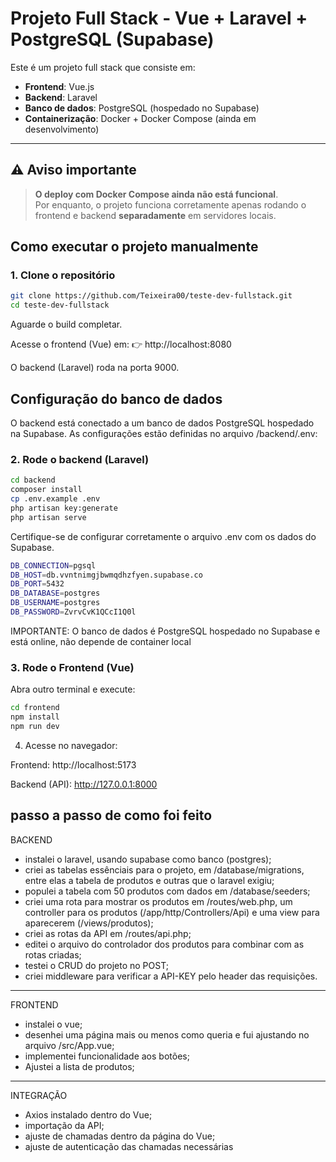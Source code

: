 #  Projeto Full Stack - Vue + Laravel + PostgreSQL (Supabase)

Este é um projeto full stack que consiste em:

- **Frontend**: Vue.js
- **Backend**: Laravel
- **Banco de dados**: PostgreSQL (hospedado no Supabase)
- **Containerização**: Docker + Docker Compose (ainda em desenvolvimento)

---

## ⚠️ Aviso importante

> **O deploy com Docker Compose ainda não está funcional**.  
> Por enquanto, o projeto funciona corretamente apenas rodando o frontend e backend **separadamente** em servidores locais.

##  Como executar o projeto manualmente

### 1. Clone o repositório

```bash
git clone https://github.com/Teixeira00/teste-dev-fullstack.git
cd teste-dev-fullstack
```



Aguarde o build completar.

Acesse o frontend (Vue) em:
👉 http://localhost:8080

O backend (Laravel) roda na porta 9000.

## Configuração do banco de dados

O backend está conectado a um banco de dados PostgreSQL hospedado na Supabase.
As configurações estão definidas no arquivo /backend/.env:

### 2. Rode o backend (Laravel)

```bash
cd backend
composer install
cp .env.example .env
php artisan key:generate
php artisan serve
```
Certifique-se de configurar corretamente o arquivo .env com os dados do Supabase.

```bash
DB_CONNECTION=pgsql
DB_HOST=db.vvntnimgjbwmqdhzfyen.supabase.co
DB_PORT=5432
DB_DATABASE=postgres
DB_USERNAME=postgres
DB_PASSWORD=ZvrvCvK1QCcI1Q0l
```
IMPORTANTE: O banco de dados é PostgreSQL hospedado no Supabase e está online, não depende de container local

### 3. Rode o Frontend (Vue)

Abra outro terminal e execute:

```bash  
cd frontend
npm install
npm run dev
```
4. Acesse no navegador:

Frontend: http://localhost:5173

Backend (API): http://127.0.0.1:8000

## passo a passo de como foi feito

BACKEND

- instalei o laravel, usando supabase como banco (postgres);
- criei as tabelas essênciais para o projeto, em /database/migrations, entre elas a tabela de produtos e outras que o laravel exigiu;
- populei a tabela com 50 produtos com dados em /database/seeders;
- criei uma rota para mostrar os produtos em /routes/web.php, um controller para os produtos (/app/http/Controllers/Api) e uma view para aparecerem (/views/produtos);
- criei as rotas da API em /routes/api.php;
- editei o arquivo do controlador dos produtos para combinar com as rotas criadas;
- testei o CRUD do projeto no POST;
- criei middleware para verificar a API-KEY pelo header das requisições.

------------------------------------------------------------------------------------

FRONTEND

- instalei o vue;
- desenhei uma página mais ou menos como queria e fui ajustando no arquivo /src/App.vue;
- implementei funcionalidade aos botões;
- Ajustei a lista de produtos;

-------------------------------------------------------------------------------------

INTEGRAÇÃO

- Axios instalado dentro do Vue;
- importação da API;
- ajuste de chamadas dentro da página do Vue;
- ajuste de autenticação das chamadas necessárias
